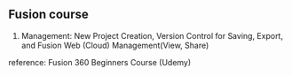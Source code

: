## Fusion course
1. Management: New Project Creation, Version Control for Saving, Export, and Fusion Web (Cloud) Management(View, Share)

reference: Fusion 360 Beginners Course (Udemy)
